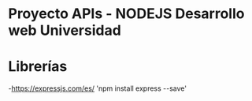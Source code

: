 # Proyecto APIs - NODEJS Desarrollo web Universidad

# Librerías

-https://expressjs.com/es/ 'npm install express --save'